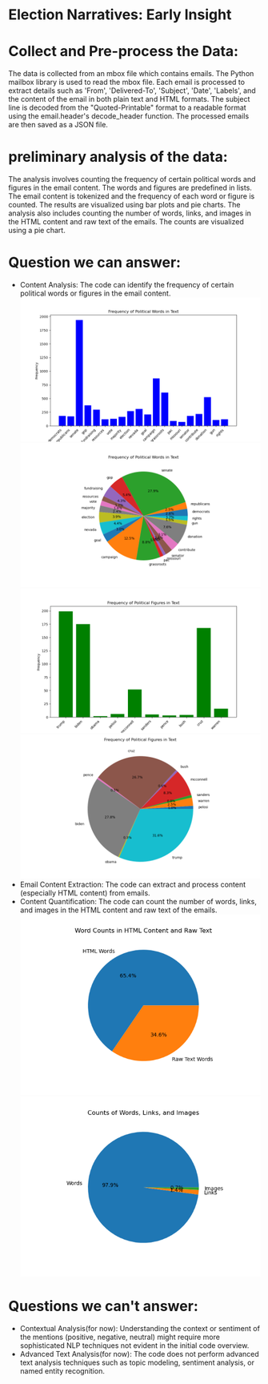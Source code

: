 # Election Narratives: Early Insight



# Collect and Pre-process the Data: 

The data is collected from an mbox file which contains emails. The Python mailbox library is used to read the mbox file. Each email is processed to extract details such as 'From', 'Delivered-To', 'Subject', 'Date', 'Labels', and the content of the email in both plain text and HTML formats. The subject line is decoded from the "Quoted-Printable" format to a readable format using the email.header's decode_header function. The processed emails are then saved as a JSON file.
# preliminary analysis of the data: 
The analysis involves counting the frequency of certain political words and figures in the email content. The words and figures are predefined in lists. The email content is tokenized and the frequency of each word or figure is counted. The results are visualized using bar plots and pie charts.  The analysis also includes counting the number of words, links, and images in the HTML content and raw text of the emails. The counts are visualized using a pie chart.
# Question we can answer: 
* Content Analysis: The code can identify the frequency of certain political words or figures in the email content.
![political_words_bar_chart](../result/political_words_bar_chart.png)
![political_words_pie_chart](../result/political_words_pie_chart.png)
![political_figures_bar_chart](../result/political_figures_bar_chart.png)
![political_figures_pie_chart](../result/political_figures_pie_chart.png)
* Email Content Extraction: The code can extract and process content (especially HTML content) from emails.
* Content Quantification: The code can count the number of words, links, and images in the HTML content and raw text of the emails.
![word_counts_pie_chart](../result/word_counts_pie_chart.png)
![word_link_image_counts_pie_chart](../result/word_link_image_counts_pie_chart.png)
# Questions we can't answer: 
* Contextual Analysis(for now): Understanding the context or sentiment of the mentions (positive, negative, neutral) might require more sophisticated NLP techniques not evident in the initial code overview.
* Advanced Text Analysis(for now): The code does not perform advanced text analysis techniques such as topic modeling, sentiment analysis, or named entity recognition.